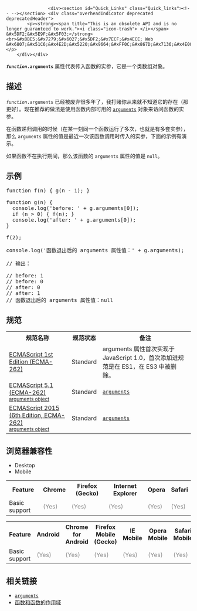 
                
                  
                    <div><section id="Quick_Links" class="Quick_links"><!-- --></section> <div class="overheadIndicator deprecated deprecatedHeader"> 
            <p><strong><span title="This is an obsolete API and is no longer guaranteed to work."><i class="icon-trash"> </i></span> &#x5DF2;&#x5E9F;&#x5F03;</strong><br>&#x8BE5;&#x7279;&#x6027;&#x5DF2;&#x7ECF;&#x4ECE; Web &#x6807;&#x51C6;&#x4E2D;&#x5220;&#x9664;&#xFF0C;&#x867D;&#x7136;&#x4E00;&#x4E9B;&#x6D4F;&#x89C8;&#x5668;&#x76EE;&#x524D;&#x4ECD;&#x7136;&#x652F;&#x6301;&#x5B83;&#xFF0C;&#x4F46;&#x4E5F;&#x8BB8;&#x4F1A;&#x5728;&#x672A;&#x6765;&#x7684;&#x67D0;&#x4E2A;&#x65F6;&#x95F4;&#x505C;&#x6B62;&#x652F;&#x6301;&#xFF0C;&#x8BF7;&#x5C3D;&#x91CF;&#x4E0D;&#x8981;&#x4F7F;&#x7528;&#x8BE5;&#x7279;&#x6027;&#x3002;</p> 
        </div></div>

<p><code><strong><em>function</em>.arguments</strong></code> &#x5C5E;&#x6027;&#x4EE3;&#x8868;&#x4F20;&#x5165;&#x51FD;&#x6570;&#x7684;&#x5B9E;&#x53C2;&#xFF0C;&#x5B83;&#x662F;&#x4E00;&#x4E2A;&#x7C7B;&#x6570;&#x7EC4;&#x5BF9;&#x8C61;&#x3002;</p>

<h2 id="&#x63CF;&#x8FF0;">&#x63CF;&#x8FF0;</h2>

<p><code><em>function</em>.arguments</code> &#x5DF2;&#x7ECF;&#x88AB;&#x5E9F;&#x5F03;&#x5F88;&#x591A;&#x5E74;&#x4E86;&#xFF0C;&#x6211;&#x6253;&#x8D4C;&#x4F60;&#x4ECE;&#x6765;&#x5C31;&#x4E0D;&#x77E5;&#x9053;&#x5B83;&#x7684;&#x5B58;&#x5728;&#xFF08;&#x90A3;&#x66F4;&#x597D;&#xFF09;&#x3002;&#x73B0;&#x5728;&#x63A8;&#x8350;&#x7684;&#x505A;&#x6CD5;&#x662F;&#x4F7F;&#x7528;&#x51FD;&#x6570;&#x5185;&#x90E8;&#x53EF;&#x7528;&#x7684; <a href="/zh-CN/docs/Web/JavaScript/Reference/Functions/arguments" title="arguments&#xA0;&#x662F;&#x4E00;&#x4E2A;&#x7C7B;&#x6570;&#x7EC4;&#x5BF9;&#x8C61;&#x3002;&#x4EE3;&#x8868;&#x4F20;&#x7ED9;&#x4E00;&#x4E2A;function&#x7684;&#x53C2;&#x6570;&#x5217;&#x8868;&#x3002;"><code>arguments</code></a> &#x5BF9;&#x8C61;&#x6765;&#x8BBF;&#x95EE;&#x51FD;&#x6570;&#x7684;&#x5B9E;&#x53C2;&#x3002;</p>

<p>&#x5728;&#x51FD;&#x6570;&#x9012;&#x5F52;&#x8C03;&#x7528;&#x7684;&#x65F6;&#x5019;&#xFF08;&#x5728;&#x67D0;&#x4E00;&#x523B;&#x540C;&#x4E00;&#x4E2A;&#x51FD;&#x6570;&#x8FD0;&#x884C;&#x4E86;&#x591A;&#x6B21;&#xFF0C;&#x4E5F;&#x5C31;&#x662F;&#x6709;&#x591A;&#x5957;&#x5B9E;&#x53C2;&#xFF09;&#xFF0C;&#x90A3;&#x4E48; <code>arguments</code> &#x5C5E;&#x6027;&#x7684;&#x503C;&#x662F;&#x6700;&#x8FD1;&#x4E00;&#x6B21;&#x8BE5;&#x51FD;&#x6570;&#x8C03;&#x7528;&#x65F6;&#x4F20;&#x5165;&#x7684;&#x5B9E;&#x53C2;&#xFF0C;&#x4E0B;&#x9762;&#x7684;&#x793A;&#x4F8B;&#x6709;&#x6F14;&#x793A;&#x3002;</p>

<p>&#x5982;&#x679C;&#x51FD;&#x6570;&#x4E0D;&#x5728;&#x6267;&#x884C;&#x671F;&#x95F4;&#xFF0C;&#x90A3;&#x4E48;&#x8BE5;&#x51FD;&#x6570;&#x7684; <code>arguments</code> &#x5C5E;&#x6027;&#x7684;&#x503C;&#x662F; <code>null</code>&#x3002;</p>

<h2 id="&#x793A;&#x4F8B;">&#x793A;&#x4F8B;</h2>

<pre class="brush: js">function f(n) { g(n - 1); }

function g(n) {
  console.log(&apos;before: &apos; + g.arguments[0]);
  if (n &gt; 0) { f(n); }
  console.log(&apos;after: &apos; + g.arguments[0]);
}

f(2);

console.log(&apos;&#x51FD;&#x6570;&#x9000;&#x51FA;&#x540E;&#x7684; arguments &#x5C5E;&#x6027;&#x503C;&#xFF1A;&apos; + g.arguments);

// &#x8F93;&#x51FA;&#xFF1A;

// before: 1
// before: 0
// after: 0
// after: 1
// &#x51FD;&#x6570;&#x9000;&#x51FA;&#x540E;&#x7684; arguments &#x5C5E;&#x6027;&#x503C;&#xFF1A;null
</pre>

<h2 id="&#x89C4;&#x8303;">&#x89C4;&#x8303;</h2>

<table class="standard-table">
 <tbody>
  <tr>
   <th scope="col">&#x89C4;&#x8303;&#x540D;&#x79F0;</th>
   <th scope="col">&#x89C4;&#x8303;&#x72B6;&#x6001;</th>
   <th scope="col">&#x5907;&#x6CE8;</th>
  </tr>
  <tr>
   <td><a href="http://www.ecma-international.org/publications/files/ECMA-ST-ARCH/ECMA-262,%201st%20edition,%20June%201997.pdf" class="external" lang="en" title="ECMAScript 1st Edition (ECMA-262)" hreflang="en">ECMAScript 1st Edition (ECMA-262)</a></td>
   <td><span class="spec-Standard">Standard</span></td>
   <td>arguments &#x5C5E;&#x6027;&#x9996;&#x6B21;&#x5B9E;&#x73B0;&#x4E8E; JavaScript 1.0&#xFF0C;&#x9996;&#x6B21;&#x6DFB;&#x52A0;&#x8FDB;&#x89C4;&#x8303;&#x662F;&#x5728; ES1&#xFF0C;&#x5728; ES3 &#x4E2D;&#x88AB;&#x5220;&#x9664;&#x3002;</td>
  </tr>
  <tr>
   <td><a href="http://www.ecma-international.org/ecma-262/5.1/#sec-10.6" class="external" lang="en" hreflang="en">ECMAScript 5.1 (ECMA-262)<br><small lang="zh-CN">arguments object</small></a></td>
   <td><span class="spec-Standard">Standard</span></td>
   <td><a href="/zh-CN/docs/Web/JavaScript/Reference/Functions/arguments" title="arguments&#xA0;&#x662F;&#x4E00;&#x4E2A;&#x7C7B;&#x6570;&#x7EC4;&#x5BF9;&#x8C61;&#x3002;&#x4EE3;&#x8868;&#x4F20;&#x7ED9;&#x4E00;&#x4E2A;function&#x7684;&#x53C2;&#x6570;&#x5217;&#x8868;&#x3002;"><code>arguments</code></a></td>
  </tr>
  <tr>
   <td><a href="http://www.ecma-international.org/ecma-262/6.0/#sec-arguments-object" class="external" lang="en" hreflang="en">ECMAScript 2015 (6th Edition, ECMA-262)<br><small lang="zh-CN">arguments object</small></a></td>
   <td><span class="spec-Standard">Standard</span></td>
   <td><a href="/zh-CN/docs/Web/JavaScript/Reference/Functions/arguments" title="arguments&#xA0;&#x662F;&#x4E00;&#x4E2A;&#x7C7B;&#x6570;&#x7EC4;&#x5BF9;&#x8C61;&#x3002;&#x4EE3;&#x8868;&#x4F20;&#x7ED9;&#x4E00;&#x4E2A;function&#x7684;&#x53C2;&#x6570;&#x5217;&#x8868;&#x3002;"><code>arguments</code></a></td>
  </tr>
 </tbody>
</table>

<h2 id="&#x6D4F;&#x89C8;&#x5668;&#x517C;&#x5BB9;&#x6027;">&#x6D4F;&#x89C8;&#x5668;&#x517C;&#x5BB9;&#x6027;</h2>

<div><div class="htab"> 
    <a name="AutoCompatibilityTable" id="AutoCompatibilityTable"></a> 
    <ul> 
        <li class="selected"><a>Desktop</a></li> 
        <li><a>Mobile</a></li> 
    </ul> 
</div></div>

<div id="compat-desktop">
<table class="compat-table">
 <tbody>
  <tr>
   <th>Feature</th>
   <th>Chrome</th>
   <th>Firefox (Gecko)</th>
   <th>Internet Explorer</th>
   <th>Opera</th>
   <th>Safari</th>
  </tr>
  <tr>
   <td>Basic support</td>
   <td><span title="Please update this with the earliest version of support." style="color: #888;">(Yes)</span></td>
   <td><span title="Please update this with the earliest version of support." style="color: #888;">(Yes)</span></td>
   <td><span title="Please update this with the earliest version of support." style="color: #888;">(Yes)</span></td>
   <td><span title="Please update this with the earliest version of support." style="color: #888;">(Yes)</span></td>
   <td><span title="Please update this with the earliest version of support." style="color: #888;">(Yes)</span></td>
  </tr>
 </tbody>
</table>
</div>

<div id="compat-mobile">
<table class="compat-table">
 <tbody>
  <tr>
   <th>Feature</th>
   <th>Android</th>
   <th>Chrome for Android</th>
   <th>Firefox Mobile (Gecko)</th>
   <th>IE Mobile</th>
   <th>Opera Mobile</th>
   <th>Safari Mobile</th>
  </tr>
  <tr>
   <td>Basic support</td>
   <td><span title="Please update this with the earliest version of support." style="color: #888;">(Yes)</span></td>
   <td><span title="Please update this with the earliest version of support." style="color: #888;">(Yes)</span></td>
   <td><span title="Please update this with the earliest version of support." style="color: #888;">(Yes)</span></td>
   <td><span title="Please update this with the earliest version of support." style="color: #888;">(Yes)</span></td>
   <td><span title="Please update this with the earliest version of support." style="color: #888;">(Yes)</span></td>
   <td><span title="Please update this with the earliest version of support." style="color: #888;">(Yes)</span></td>
  </tr>
 </tbody>
</table>
</div>

<h2 id="&#x76F8;&#x5173;&#x94FE;&#x63A5;">&#x76F8;&#x5173;&#x94FE;&#x63A5;</h2>

<ul>
 <li><a href="/zh-CN/docs/Web/JavaScript/Reference/Functions/arguments" title="arguments&#xA0;&#x662F;&#x4E00;&#x4E2A;&#x7C7B;&#x6570;&#x7EC4;&#x5BF9;&#x8C61;&#x3002;&#x4EE3;&#x8868;&#x4F20;&#x7ED9;&#x4E00;&#x4E2A;function&#x7684;&#x53C2;&#x6570;&#x5217;&#x8868;&#x3002;"><code>arguments</code></a></li>
 <li><a href="/zh-CN/docs/Web/JavaScript/Reference/Functions" title="&#x901A;&#x5E38;&#x6765;&#x8BF4;,&#x4E00;&#x4E2A;&#x51FD;&#x6570;&#x5C31;&#x662F;&#x4E00;&#x4E2A;&#x53EF;&#x4EE5;&#x88AB;&#x5916;&#x90E8;&#x4EE3;&#x7801;&#x8C03;&#x7528;(&#x6216;&#x8005;&#x51FD;&#x6570;&#x672C;&#x8EAB;&#x9012;&#x5F52;&#x8C03;&#x7528;)&#x7684;&quot;&#x5B50;&#x7A0B;&#x5E8F;&quot;.&#x548C;&#x7A0B;&#x5E8F;&#x672C;&#x8EAB;&#x4E00;&#x6837;,&#x4E00;&#x4E2A;&#x51FD;&#x6570;&#x7684;&#x51FD;&#x6570;&#x4F53;&#x662F;&#x7531;&#x4E00;&#x7CFB;&#x5217;&#x7684;&#x8BED;&#x53E5;&#x7EC4;&#x6210;&#x7684;.&#x51FD;&#x6570;&#x53EF;&#x4EE5;&#x63A5;&#x6536;&#x4F20;&#x5165;&#x53C2;&#x6570;,&#x4E5F;&#x53EF;&#x4EE5;&#x8FD4;&#x56DE;&#x4E00;&#x4E2A;&#x8FD4;&#x56DE;&#x503C;.">&#x51FD;&#x6570;&#x548C;&#x51FD;&#x6570;&#x7684;&#x4F5C;&#x7528;&#x57DF;</a></li>
</ul>
                  
                
              